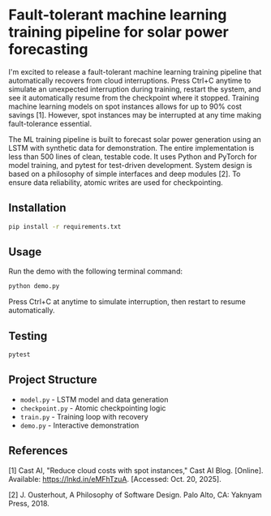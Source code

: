 # Fault-tolerant machine learning training pipeline for solar power forecasting

I'm excited to release a fault-tolerant machine learning training pipeline that automatically recovers from cloud interruptions. Press Ctrl+C anytime to simulate an unexpected interruption during training, restart the system, and see it automatically resume from the checkpoint where it stopped. Training machine learning models on spot instances allows for up to 90% cost savings [1]. However, spot instances may be interrupted at any time making fault-tolerance essential.

The ML training pipeline is built to forecast solar power generation using an LSTM with synthetic data for demonstration. The entire implementation is less than 500 lines of clean, testable code. It uses Python and PyTorch for model training, and pytest for test-driven development. System design is based on a philosophy of simple interfaces and deep modules [2]. To ensure data reliability, atomic writes are used for checkpointing.

## Installation
```bash
pip install -r requirements.txt
```

## Usage

Run the demo with the following terminal command:
```bash
python demo.py
```

Press Ctrl+C at anytime to simulate interruption, then restart to resume automatically.

## Testing
```bash
pytest
```

## Project Structure

- `model.py` - LSTM model and data generation
- `checkpoint.py` - Atomic checkpointing logic
- `train.py` - Training loop with recovery
- `demo.py` - Interactive demonstration

## References

[1] Cast AI, "Reduce cloud costs with spot instances," Cast AI Blog. [Online]. Available: https://lnkd.in/eMFhTzuA. [Accessed: Oct. 20, 2025].

[2] J. Ousterhout, A Philosophy of Software Design. Palo Alto, CA: Yaknyam Press, 2018.